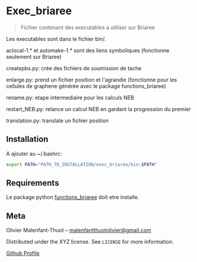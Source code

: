 # Exec\_briaree
> Fichier contenant des executables a utiliser sur Briaree

Les executables sont dans le fichier bin/.

aclocal-1.\* et automake-1.\* sont des liens symboliques (fonctionne seulement sur Briaree)

createpbs.py: crée des fichiers de soumission de tache

enlarge.py: prend un fichier position et l'agrandie (fonctionne pour les cellules de graphene générée avec le package functions\_briaree)

rename.py: etape intermediaire pour les calculs NEB

restart\_NEB.py: relance un calcul NEB en gardant la progression du premier

translation.py: translate un fichier position


## Installation

A ajouter au ~/.bashrc:
```sh
export PATH="PATH_TO_INSTALLATION/exec_briaree/bin:$PATH"
```

## Requirements

Le package python [functions\_briaree](https://github.com/OMalenfantThuot/functions_briaree) doit etre installe.

## Meta

Olivier Malenfant-Thuot – malenfantthuotolivier@gmail.com

Distributed under the XYZ license. See ``LICENSE`` for more information.

[Github Profile](https://github.com/OMalenfantThuot)
